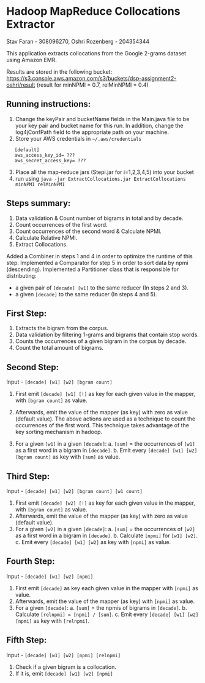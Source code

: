# Hadoop MapReduce Collocations Extractor
Stav Faran - 308096270, Oshri Rozenberg - 204354344

This application extracts collocations from the Google 2-grams dataset using Amazon EMR.

Results are stored in the following bucket: https://s3.console.aws.amazon.com/s3/buckets/dsp-assignment2-oshri/result
(result for minNPMI = 0.7, relMinNPMI = 0.4)

Running instructions:
--------------------
1. Change the keyPair and bucketName fields in the Main.java file to be your key pair and bucket name for this run. In addition, change the log4jConfPath field to the appropriate path on your machine.
2. Store your AWS credentials in `~/.aws/credentials`
```
   [default]
   aws_access_key_id= ???
   aws_secret_access_key= ???
```
3. Place all the map-reduce jars (Stepi.jar for i=1,2,3,4,5) into your bucket
4. run using `java -jar ExtractCollocations.jar ExtractCollocations minNPMI relMinNPMI`

Steps summary:
-------------
1. Data validation & Count number of bigrams in total and by decade.
2. Count occurrences of the first word.
3. Count occurrences of the second word & Calculate NPMI.
4. Calculate Relative NPMI.
5. Extract Collocations.

Added a Combiner in steps 1 and 4 in order to optimize the runtime of this step.
Implemented a Comparator for step 5 in order to sort data by npmi (descending).
Implemented a Partitioner class that is responsible for distributing:
- a given pair of `[decade] [w1]` to the same reducer (In steps 2 and 3).
- a given `[decade]` to the same reducer (In steps 4 and 5).

First Step:
----------
1. Extracts the bigram from the corpus.
2. Data validation by filtering 1-grams and bigrams that contain stop words.
3. Counts the occurrences of a given bigram in the corpus by decade.
4. Count the total amount of bigrams.
    
Second Step:
-----------
Input - `[decade] [w1] [w2] [bgram count]`
1. First emit `[decade] [w1] [!]` as key for each given value in the mapper, with `[bgram count]` as value.
2. Afterwards, emit the value of the mapper (as key) with zero as value (default value).
The above actions are used as a technique to count the occurrences of the first word. This technique
takes advantage of the key sorting mechanism in hadoop.

3. For a given `[w1]` in a given `[decade]`:
    a. `[sum]` = the occurrences of `[w1]` as a first word in a bigram in `[decade]`.
    b. Emit every `[decade] [w1] [w2] [bgram count]` as key with `[sum]` as value.

Third Step:
----------
Input - `[decade] [w1] [w2] [bgram count] [w1 count]`
1. First emit `[decade] [w2] [!]` as key for each given value in the mapper, with `[bgram count]` as value.
2. Afterwards, emit the value of the mapper (as key) with zero as value (default value).
3. For a given `[w2]` in a given `[decade]`:
    a. `[sum]` = the occurrences of `[w2]` as a first word in a bigram in `[decade]`.
    b. Calculate `[npmi]` for `[w1] [w2]`.
    c. Emit every `[decade] [w1] [w2]` as key with `[npmi]` as value.
    
Fourth Step:
-----------
Input - `[decade] [w1] [w2] [npmi]`
1. First emit `[decade]` as key each given value in the mapper with `[npmi]` as value.
2. Afterwards, emit the value of the mapper (as key) with `[npmi]` as value.
3. For a given `[decade]`:
    a. `[sum]` = the npmis of bigrams in `[decade]`.
    b. Calculate `[relnpmi] = [npmi] / [sum]`.
    c. Emit every `[decade] [w1] [w2] [npmi]` as key with `[relnpmi]`.
    
Fifth Step:
----------
Input - `[decade] [w1] [w2] [npmi] [relnpmi]`
1. Check if a given bigram is a collocation.
2. If it is, emit `[decade] [w1] [w2] [npmi]`
